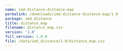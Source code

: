 ```yaml
---
name: imd-distance-distance-map
permalink: /downloads/imd-distance-distance-map/1_0
package: imd_distance
title: distance_map
filename: distance_map.csv
version: '1.0'
full_version: 1.0.0
file: /data/imd_distance/1.0/distance_map.csv
---
```

